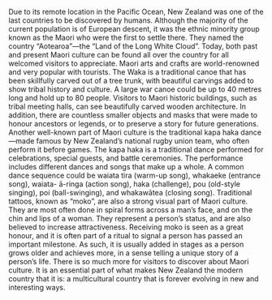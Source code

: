 Due to its remote location in the Pacific Ocean, New Zealand was one of the last countries to be discovered by humans. Although the majority of the current population is of European descent, it was the ethnic minority group known as the Maori who were the first to settle there. They named the country “Aotearoa”—the “Land of the Long White Cloud”. Today, both past and present Maori culture can be found all over the country for all welcomed visitors to appreciate.
Maori arts and crafts are world-renowned and very popular with tourists. The Waka is a traditional canoe that has been skillfully carved out of a tree trunk, with beautiful carvings added to show tribal history and culture. A large war canoe could be up to 40 metres long and hold up to 80 people. Visitors to Maori historic buildings, such as tribal meeting halls, can see beautifully carved wooden architecture. In addition, there are countless smaller objects and masks that were made to honour ancestors or legends, or to preserve a story for future generations.
Another well-known part of Maori culture is the traditional kapa haka dance—made famous by New Zealandʼs national rugby union team, who often perform it before games. The kapa haka is a traditional dance performed for celebrations, special guests, and battle ceremonies. The performance includes different dances and songs that make up a whole. A common dance sequence could be waiata tira (warm-up song), whakaeke (entrance song), waiata- ā-ringa (action song), haka (challenge), pou (old-style singing), poi (ball-swinging), and whakawātea (closing song).
Traditional tattoos, known as “moko”, are also a strong visual part of Maori culture. They are most often done in spiral forms across a man’s face, and on the chin and lips of a woman. They represent a person’s status, and are also believed to increase attractiveness. Receiving moko is seen as a great honour, and it is often part of a ritual to signal a person has passed an important milestone. As such, it is usually added in stages as a person grows older and achieves more, in a sense telling a unique story of a person’s life.
There is so much more for visitors to discover about Maori culture. It is an essential part of what makes New Zealand the modern country that it is: a multicultural country that is forever evolving in new and interesting ways.